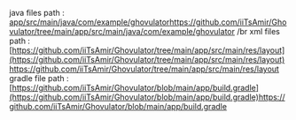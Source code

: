 java files path : [app/src/main/java/com/example/ghovulator](https://github.com/iiTsAmir/Ghovulator/tree/main/app/src/main/java/com/example/ghovulator)https://github.com/iiTsAmir/Ghovulator/tree/main/app/src/main/java/com/example/ghovulator
/br
xml files path : [https://github.com/iiTsAmir/Ghovulator/tree/main/app/src/main/res/layout](https://github.com/iiTsAmir/Ghovulator/tree/main/app/src/main/res/layout)https://github.com/iiTsAmir/Ghovulator/tree/main/app/src/main/res/layout
gradle file path : [https://github.com/iiTsAmir/Ghovulator/blob/main/app/build.gradle](https://github.com/iiTsAmir/Ghovulator/blob/main/app/build.gradle)https://github.com/iiTsAmir/Ghovulator/blob/main/app/build.gradle
